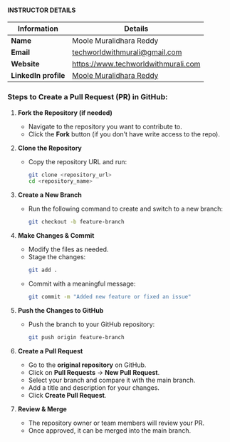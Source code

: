 #### INSTRUCTOR DETAILS

|  Information             | Details                                                                      |
|----------------------    |------------------------------------------------------------------------------|
| **Name**                 | Moole Muralidhara Reddy                                                      |
| **Email**                | techworldwithmurali@gmail.com                                                |
| **Website**              | https://www.techworldwithmurali.com               |
| **LinkedIn profile**     | [Moole Muralidhara Reddy](https://www.linkedin.com/in/moole-muralidhara-reddy) |

### Steps to Create a Pull Request (PR) in GitHub:  

1. **Fork the Repository (if needed)**  
   - Navigate to the repository you want to contribute to.  
   - Click the **Fork** button (if you don’t have write access to the repo).  

2. **Clone the Repository**  
   - Copy the repository URL and run:  
     ```sh
     git clone <repository_url>
     cd <repository_name>
     ```

3. **Create a New Branch**  
   - Run the following command to create and switch to a new branch:  
     ```sh
     git checkout -b feature-branch
     ```

4. **Make Changes & Commit**  
   - Modify the files as needed.  
   - Stage the changes:  
     ```sh
     git add .
     ```  
   - Commit with a meaningful message:  
     ```sh
     git commit -m "Added new feature or fixed an issue"
     ```

5. **Push the Changes to GitHub**  
   - Push the branch to your GitHub repository:  
     ```sh
     git push origin feature-branch
     ```

6. **Create a Pull Request**  
   - Go to the **original repository** on GitHub.  
   - Click on **Pull Requests** → **New Pull Request**.  
   - Select your branch and compare it with the main branch.  
   - Add a title and description for your changes.  
   - Click **Create Pull Request**.  

7. **Review & Merge**  
   - The repository owner or team members will review your PR.  
   - Once approved, it can be merged into the main branch.  
